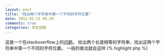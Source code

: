 ```yaml
---
layout: post
title: "找出两个字符串中第一个不同的字符位置"
date: 2012-01-21 05:39
comments: true
categories: 求生技能
---
```


这是一个在stackoverflow上的[问题](http://stackoverflow.com/questions/7475437/find-first-character-that-is-different-between-two-strings)。
给出两个长度相等的字符串，找出这两个字符串中第一个不同的字符位置。
一般的做法就会这样
{% highlight php %}
<?php
for ($offset = 0; $offset < $length; ++$offset) {
    if ($str1[$offset] !== $str2[$offset]) {
        return $offset;
    }
}
{% endhighlight %}
而问题下面给出的最佳答案是用异或操作符( ^ )，以前从来没用过这个操作符，也不知道能用到什么地方，今天算是学到。

因为一般情况下，当你对两个字符串进行异或操作的时候，相同的字符的异或结果是null("\0")，所以我们只要找出第一个非null("\0")字符就可以了。
{% highlight php %}
<?php
$position = strspn($string1 ^ $string2, "\0");
{% endhighlight %}
很明显这是一个更优雅高效的方法。
另外，回答的人还附加了一个多字节字符的解决办法。
{% highlight php %}
<?php
function getCharacterOffsetOfDifference($str1, $str2, $encoding = 'UTF-8') {
    return mb_strlen($str1, $encoding)
           - mb_strlen(
                 mb_strcut(
                     $str1,
                     strspn($str1 ^ $str2, "\0"),
                     mb_strlen($str1, '8bit'),
                     $encoding
                 ),
                 $encoding
             );
}
{% endhighlight %}
